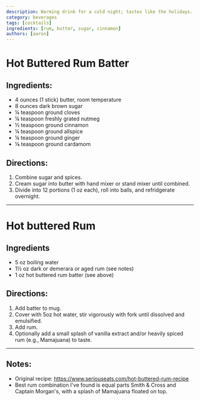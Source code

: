 ```yaml
---
description: Warming drink for a cold night; tastes like the holidays.
category: beverages
tags: [cocktails]
ingredients: [rum, butter, sugar, cinnamon]
authors: [aaron]
---
```


# Hot Buttered Rum Batter 

## Ingredients:

- 4 ounces (1 stick) butter, room temperature
- 8 ounces dark brown sugar
- ¼ teaspoon ground cloves
- ¼ teaspoon freshly grated nutmeg
- ½ teaspoon ground cinnamon
- ¼ teaspoon ground allspice
- ¼ teaspoon ground ginger
- ⅛ teaspoon ground cardamom

## Directions:

1. Combine sugar and spices. 
2. Cream sugar into butter with hand mixer or stand mixer until combined.
3. Divide into 12 portions (1 oz each), roll into balls, and refridgerate overnight.

---

# Hot buttered Rum

## Ingredients

- 5 oz boiling water 
- 1½ oz dark or demerara or aged rum (see notes)
- 1 oz hot buttered rum batter (see above)

## Directions:

1. Add batter to mug.
2. Cover with 5oz hot water, stir vigorously with fork until dissolved and emulsified.
3. Add rum.
4. Optionally add a small splash of vanilla extract and/or heavily spiced rum (e.g., Mamajuana) to taste.

---

## Notes:

- Original recipe: <https://www.seriouseats.com/hot-buttered-rum-recipe>
- Best rum combination I've found is equal parts Smith & Cross and Captain Morgan's, with a splash of Mamajuana floated on top.
